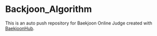 # Backjoon_Algorithm
This is an auto push repository for Baekjoon Online Judge created with [BaekjoonHub](https://github.com/BaekjoonHub/BaekjoonHub).
